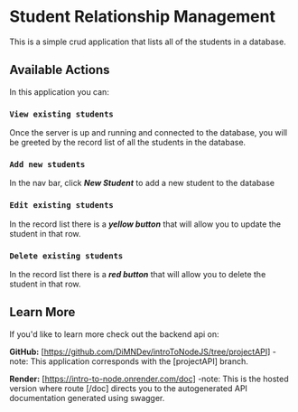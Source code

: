 # Student Relationship Management

This is a simple crud application that lists all of the students in a database.

## Available Actions

In this application you can:

### `View existing students`

Once the server is up and running and connected to the database, you will be greeted by the record list of all the students in the database.

### `Add new students`

In the nav bar, click **_New Student_** to add a new student to the database

### `Edit existing students`

In the record list there is a **_yellow button_** that will allow you to update the student in that row.

### `Delete existing students`

In the record list there is a **_red button_** that will allow you to delete the student in that row.

## Learn More

If you'd like to learn more check out the backend api on:

**GitHub:** [https://github.com/DiMNDev/introToNodeJS/tree/projectAPI]
-note: This application corresponds with the [projectAPI] branch.

**Render:** [https://intro-to-node.onrender.com/doc]
-note: This is the hosted version where route [/doc] directs you to the autogenerated API documentation generated using swagger.
